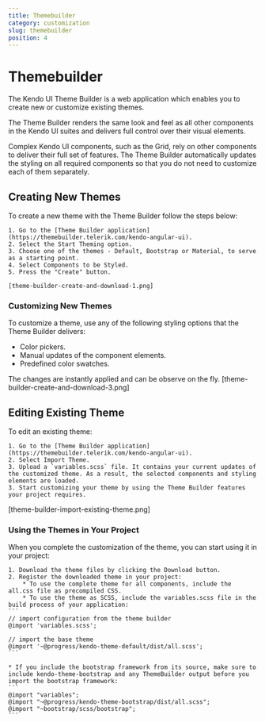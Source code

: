 ```yaml
---
title: Themebuilder
category: customization
slug: themebuilder
position: 4
---
```


# Themebuilder
The Kendo UI Theme Builder is a web application which enables you to create new or customize existing themes.

The Theme Builder renders the same look and feel as all other components in the Kendo UI suites and delivers full control over their visual elements.

Complex Kendo UI components, such as the Grid, rely on other components to deliver their full set of features. The Theme Builder automatically updates the styling on all required components so that you do not need to customize each of them separately.

## Creating New Themes
To create a new theme with the Theme Builder follow the steps below:

    1. Go to the [Theme Builder application](https://themebuilder.telerik.com/kendo-angular-ui).
    2. Select the Start Theming option.
    3. Choose one of the themes - Default, Bootstrap or Material, to serve as a starting point.
    4. Select Components to be Styled.
    5. Press the "Create" button.

    [theme-builder-create-and-download-1.png]

### Customizing New Themes
To customize a theme, use any of the following styling options that the Theme Builder delivers:

* Color pickers.
* Manual updates of the component elements.
* Predefined color swatches.

The changes are instantly applied and can be observe on the fly. [theme-builder-create-and-download-3.png]

## Editing Existing Theme
To edit an existing theme:

    1. Go to the [Theme Builder application](https://themebuilder.telerik.com/kendo-angular-ui).
    2. Select Import Theme.
    3. Upload a `variables.scss` file. It contains your current updates of the customized theme. As a result, the selected components and styling elements are loaded.
    3. Start customizing your theme by using the Theme Builder features your project requires.
[theme-builder-import-existing-theme.png]

### Using the Themes in Your Project
When you complete the customization of the theme, you can start using it in your project:

    1. Download the theme files by clicking the Download button.
    2. Register the downloaded theme in your project:
        * To use the complete theme for all components, include the all.css file as precompiled CSS.
        * To use the theme as SCSS, include the variables.scss file in the build process of your application:
    ```
    // import configuration from the theme builder
    @import 'variables.scss';

    // import the base theme
    @import '~@progress/kendo-theme-default/dist/all.scss';
    ```

    * If you include the bootstrap framework from its source, make sure to include kendo-theme-bootstrap and any ThemeBuilder output before you import the bootstrap framework:
    ```
    @import "variables";
    @import "~@progress/kendo-theme-bootstrap/dist/all.scss";
    @import "~bootstrap/scss/bootstrap";
    ```
